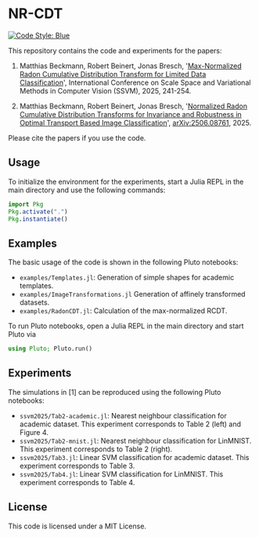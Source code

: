 # NR-CDT

[![Code Style: Blue](https://img.shields.io/badge/code%20style-blue-4495d1.svg)](https://github.com/JuliaDiff/BlueStyle)

This repository contains the code and experiments for the papers:

1. Matthias Beckmann, Robert Beinert, Jonas Bresch,
   '[Max-Normalized Radon Cumulative Distribution Transform for
   Limited Data Classification](https://doi.org/10.1007/978-3-031-92366-1_19)',
   International Conference on 
   Scale Space and Variational Methods in Computer Vision (SSVM),
   2025, 241-254.

2. Matthias Beckmann, Robert Beinert, Jonas Bresch,
   '[Normalized Radon Cumulative Distribution Transforms for
   Invariance and Robustness in Optimal Transport Based
   Image Classification](https://doi.org/10.48550/arXiv.2506.08761)',
   [arXiv:2506.08761](https://arxiv.org/abs/2506.08761),
   2025.

Please cite the papers if you use the code.

## Usage

To initialize the environment for the experiments,
start a Julia REPL in the main directory
and use the following commands:

```julia
import Pkg
Pkg.activate(".")
Pkg.instantiate()
```

## Examples

The basic usage of the code is shown
in the following Pluto notebooks:

- `examples/Templates.jl`:
  Generation of simple shapes for academic templates.
- `examples/ImageTransformations.jl`
  Generation of affinely transformed datasets.
- `examples/RadonCDT.jl`:
  Calculation of the max-normalized RCDT.

To run Pluto notebooks,
open a Julia REPL in the main directory
and start Pluto via

```julia
using Pluto; Pluto.run()
```

## Experiments

The simulations in [1] can be reproduced
using the following Pluto notebooks:

- `ssvm2025/Tab2-academic.jl`:
  Nearest neighbour classification for academic dataset.
  This experiment corresponds to
  Table 2 (left) and Figure 4.
- `ssvm2025/Tab2-mnist.jl`:
  Nearest neighbour classification for LinMNIST.
  This experiment corresponds to
  Table 2 (right).
- `ssvm2025/Tab3.jl`:
  Linear SVM classification for academic dataset.
  This experiment corresponds to
  Table 3.
- `ssvm2025/Tab4.jl`:
  Linear SVM classification for LinMNIST.
  This experiment corresponds to
  Table 4.

## License

This code is licensed under a MIT License.
